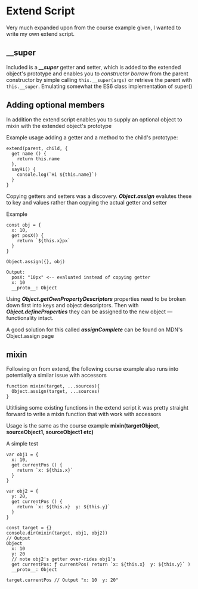 # Extend Script
Very much expanded upon from the course example given, I wanted to write my own extend script.

## __super
Included is a ***__super*** getter and setter, which is added to the extended object's prototype and enables you to *constructor borrow* from the parent constructor by simple calling `this.__super(args)` or retrieve the parent with `this.__super`. Emulating somewhat the ES6 class implementation of super()

## Adding optional members
In addition the extend script enables you to supply an optional object to mixin with the extended object's prototype

Example usage adding a getter and a method to the child's prototype:

```
extend(parent, child, {
  get name () {
    return this.name
  },
  sayHi() {
    console.log(`Hi ${this.name}`)
  }
}
```

Copying getters and setters was a discovery. ***Object.assign*** evalutes these to key and values rather than copying the actual getter and setter

Example
```
const obj = {
  x: 10,
  get posX() {
    return `${this.x}px`
  }
}

Object.assign({}, obj)

Output:
  posX: "10px" <-- evaluated instead of copying getter
  x: 10
  __proto__: Object
```

Using ***Object.getOwnPropertyDescriptors*** properties need to be broken down first into keys and object descriptors. Then with ***Object.defineProperties*** they can be assigned to the new object — functionality intact.

A good solution for this called ***assignComplete*** can be found on MDN's Object.assign page

## mixin

Following on from extend, the following course example also runs into potentially a similar issue with accessors

```
function mixin(target, ...sources){
  Object.assign(target, ...sources)
}
```
Utitlising some existing functions in the extend script it was pretty straight forward to write a mixin function that with work with accessors

Usage is the same as the course example **mixin(targetObject, sourceObject1, sourceObject1 etc)**

A simple test
```
var obj1 = {
  x: 10,
  get currentPos () {
    return `x: ${this.x}`
  }
}

var obj2 = {
  y: 20,
  get currentPos () {
    return `x: ${this.x}  y: ${this.y}`
  }
}

const target = {}
console.dir(mixin(target, obj1, obj2))
// Output
Object
  x: 10
  y: 20
  // note obj2's getter over-rides obj1's
  get currentPos: ƒ currentPos( return `x: ${this.x}  y: ${this.y}` )
  __proto__: Object

target.currentPos // Output "x: 10  y: 20"
```
